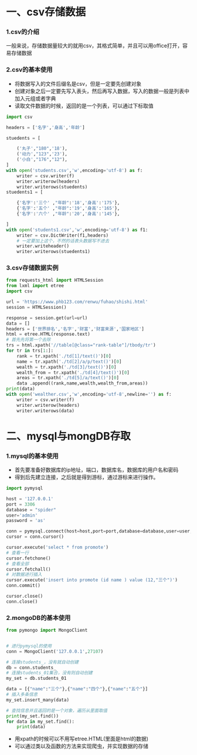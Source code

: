 # 一、csv存储数据

### 1.csv的介绍

一般来说，存储数据量较大的就用csv，其格式简单，并且可以用office打开，容易存储数据

### 2.csv的基本使用

- 将数据写入的文件后缀名是csv，但是一定要先创建对象
- 创建对象之后一定要先写入表头，然后再写入数据，写入的数据一般是列表中加入元组或者字典
- 读取文件数据的时候，返回的是一个列表，可以通过下标取值

```python
import csv

headers = ['名字','身高','年龄']

stuedents = [

    ('丸子',"180",'18'),
    ('动力',"123",'23'),
    ('小白',"176","12"),
]
with open('students.csv','w',encoding='utf-8') as f:
    writer = csv.writer(f)
    writer.writerow(headers)
    writer.writerows(stuedents)
stuedents1 = [

    {'名字':'三个' ,"年龄":'18','身高':'175'},
    {'名字':'五个' ,"年龄":'19','身高':'165'},
    {'名字':'六个' ,"年龄":'20','身高':'145'},

]
with open('students1.csv','w',encoding='utf-8') as f1:
    writer = csv.DictWriter(f1,headers)
    # 一定要加上这个，不然的话表头数据写不进去
    writer.writeheader()
    writer.writerows(stuedents1)
```

### 3.csv存储数据实例

```python
from requests_html import HTMLSession
from lxml import etree
import csv

url = 'https://www.phb123.com/renwu/fuhao/shishi.html'
session = HTMLSession()

response = session.get(url=url)
data = []
headers = ['世界排名','名字','财富','财富来源','国家地区']
html = etree.HTML(response.text)
# 首先先将第一个去除
trs = html.xpath('//table[@class="rank-table"]/tbody/tr')
for tr in trs[1:]:
    rank = tr.xpath('./td[1]/text()')[0]
    name = tr.xpath('./td[2]/a/p/text()')[0]
    wealth = tr.xpath('./td[3]/text()')[0]
    wealth_from = tr.xpath('./td[4]/text()')[0]
    areas = tr.xpath('./td[5]/a/text()')[0]
    data .append((rank,name,wealth,wealth_from,areas))
print(data)
with open('wealther.csv','w',encoding='utf-8',newline='') as f:
    writer = csv.writer(f)
    writer.writerow(headers)
    writer.writerows(data)
```

# 二、mysql与mongDB存取

### 1.mysql的基本使用

- 首先要准备好数据库的ip地址，端口，数据库名，数据库的用户名和密码
- 得到后先建立连接，之后就是得到游标，通过游标来进行操作。

```python
import pymysql

host = '127.0.0.1'
port = 3306
database = "spider"
user='admin'
password = 'as'

conn = pymysql.connect(host=host,port=port,database=database,user=user,password=password)
cursor = conn.cursor()

cursor.execute('select * from promote')
# 查看一行
cursor.fetchone()
# 查看全部
cursor.fetchall()
# 对数据进行插入
cursor.execute('insert into promote (id name ) value (12,"三个")')
conn.commit()

cursor.close()
conn.close()
```

### 2.mongoDB的基本使用

```python
from pymongo import MongoClient


# 进行pymysql的使用
conn = MongoClient('127.0.0.1',27107)

# 连接students_，没有就自动创建
db = conn.students_
# 连接students_01集合，没有则自动创建
my_set = db.students_01

data = [{"name":"三个"},{"name":"四个"},{"name":"五个"}]
# 插入多条信息
my_set.insert_many(data)

# 查找信息并且返回的是一个对象，遍历从里面取值
print(my_set.find())
for data in my_set.find():
    print(data)
```

- 用xpath的时候可以不用写etree.HTML(里面是html的数据)
- 可以通过类以及函数的方法来实现爬虫，并实现数据的存储
